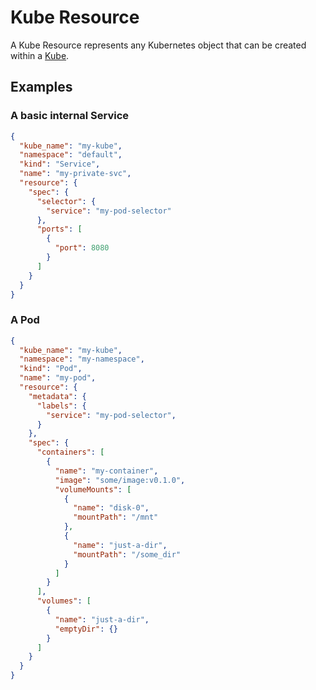 # Kube Resource

A Kube Resource represents any Kubernetes object that can be created within a [Kube](http://supergiant.readthedocs.io/en/v1.0.0/Concepts/kube/).

## Examples

### A basic internal Service

```json
{
  "kube_name": "my-kube",
  "namespace": "default",
  "kind": "Service",
  "name": "my-private-svc",
  "resource": {
    "spec": {
      "selector": {
        "service": "my-pod-selector"
      },
      "ports": [
        {
          "port": 8080
        }
      ]
    }
  }
}
```

### A Pod

```json
{
  "kube_name": "my-kube",
  "namespace": "my-namespace",
  "kind": "Pod",
  "name": "my-pod",
  "resource": {
    "metadata": {
      "labels": {
        "service": "my-pod-selector",
      }
    },
    "spec": {
      "containers": [
        {
          "name": "my-container",
          "image": "some/image:v0.1.0",
          "volumeMounts": [
            {
              "name": "disk-0",
              "mountPath": "/mnt"
            },
            {
              "name": "just-a-dir",
              "mountPath": "/some_dir"
            }
          ]
        }
      ],
      "volumes": [
        {
          "name": "just-a-dir",
          "emptyDir": {}
        }
      ]
    }
  }
}
```

